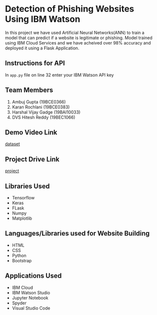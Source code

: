 # Detection of Phishing Websites Using IBM Watson
In this project we have used Artificial Neural Networks(ANN) to train a model that can predict if a website is legitimate or phishing. Model trained using IBM Cloud Services and we have acheived over 98% accuracy and deployed it using a Flask Application.

## Instructions for API
In `app.py` file on line 32 enter your IBM Watson API key

## Team Members
1. Ambuj Gupta (19BCE0366)
2. Karan Rochlani (19BCE0383)
3. Harshal Vijay Gadge (19BAI10033)
4. DVS Hitesh Reddy (19BEC1066)

## Demo Video Link
[dataset](https://drive.google.com/file/d/13-SjGuaYG8ZK34ltXTSoAPUTb2vNpsya/view?usp=sharing)

## Project Drive Link
[project](https://drive.google.com/drive/folders/1PFQBYgnNgl9VfmS8vbrZi9v3yGYgmDDr)

## Libraries Used
- Tensorflow
- Keras
- FLask
- Numpy
- Matplotlib

## Languages/Libraries used for Website Building
- HTML
- CSS
- Python
- Bootstrap

## Applications Used
- IBM Cloud
- IBM Watson Studio
- Jupyter Notebook
- Spyder
- Visual Studio Code